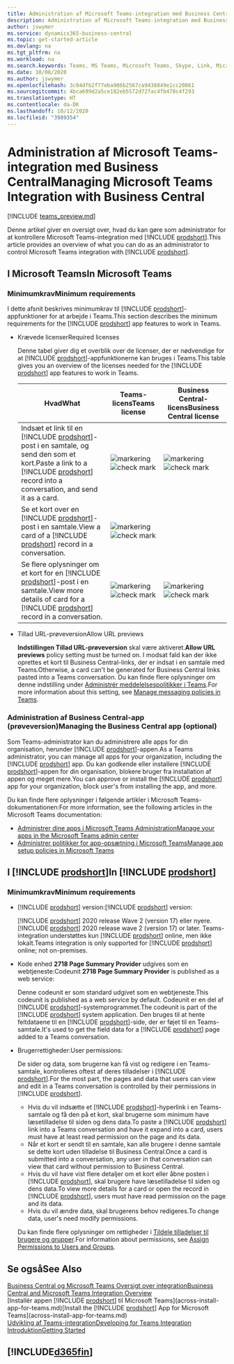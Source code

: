 ```yaml
---
title: Administration af Microsoft Teams-integration med Business Central| Microsoft Docs
description: Administration af Microsoft Teams-integration med Business Central.
author: jswymer
ms.service: dynamics365-business-central
ms.topic: get-started-article
ms.devlang: na
ms.tgt_pltfrm: na
ms.workload: na
ms.search.keywords: Teams, MS Teams, Microsoft Teams, Skype, Link, Microsoft 365, collaborate, collaboration, teamwork
ms.date: 10/08/2020
ms.author: jswymer
ms.openlocfilehash: 3c04dfb2f77eba906b2567ca9438849e1cc20861
ms.sourcegitcommit: 4bca699d2a5ce182eb5572d72fac4fb478c4f293
ms.translationtype: HT
ms.contentlocale: da-DK
ms.lasthandoff: 10/12/2020
ms.locfileid: "3989354"
---
```

# <a name="managing-microsoft-teams-integration-with-business-central"></a><span data-ttu-id="ccab4-103">Administration af Microsoft Teams-integration med Business Central</span><span class="sxs-lookup"><span data-stu-id="ccab4-103">Managing Microsoft Teams Integration with Business Central</span></span>

[!INCLUDE [teams_preview.md](includes/teams_preview.md)]

<span data-ttu-id="ccab4-104">Denne artikel giver en oversigt over, hvad du kan gøre som administrator for at kontrollere Microsoft Teams-integration med [!INCLUDE [prodshort](includes/prodshort.md)].</span><span class="sxs-lookup"><span data-stu-id="ccab4-104">This article provides an overview of what you can do as an administrator to control Microsoft Teams integration with [!INCLUDE [prodshort](includes/prodshort.md)].</span></span>

## <a name="in-microsoft-teams"></a><span data-ttu-id="ccab4-105">I Microsoft Teams</span><span class="sxs-lookup"><span data-stu-id="ccab4-105">In Microsoft Teams</span></span>

### <a name="minimum-requirements"></a><span data-ttu-id="ccab4-106">Minimumkrav</span><span class="sxs-lookup"><span data-stu-id="ccab4-106">Minimum requirements</span></span>

<span data-ttu-id="ccab4-107">I dette afsnit beskrives minimumkrav til [!INCLUDE [prodshort](includes/prodshort.md)]-appfunktioner for at arbejde i Teams.</span><span class="sxs-lookup"><span data-stu-id="ccab4-107">This section describes the minimum requirements for the [!INCLUDE [prodshort](includes/prodshort.md)] app features to work in Teams.</span></span>

- <span data-ttu-id="ccab4-108">Krævede licenser</span><span class="sxs-lookup"><span data-stu-id="ccab4-108">Required licenses</span></span>

    <span data-ttu-id="ccab4-109">Denne tabel giver dig et overblik over de licenser, der er nødvendige for at [!INCLUDE [prodshort](includes/prodshort.md)]-appfunktionerne kan bruges i Teams.</span><span class="sxs-lookup"><span data-stu-id="ccab4-109">This table gives you an overview of the licenses needed for the [!INCLUDE [prodshort](includes/prodshort.md)] app features to work in Teams.</span></span>

    |<span data-ttu-id="ccab4-110">Hvad</span><span class="sxs-lookup"><span data-stu-id="ccab4-110">What</span></span>|<span data-ttu-id="ccab4-111">Teams-licens</span><span class="sxs-lookup"><span data-stu-id="ccab4-111">Teams license</span></span>|<span data-ttu-id="ccab4-112">Business Central-licens</span><span class="sxs-lookup"><span data-stu-id="ccab4-112">Business Central license</span></span>|
    |----|---|---|
    |<span data-ttu-id="ccab4-113">Indsæt et link til en [!INCLUDE [prodshort](includes/prodshort.md)]-post i en samtale, og send den som et kort.</span><span class="sxs-lookup"><span data-stu-id="ccab4-113">Paste a link to a [!INCLUDE [prodshort](includes/prodshort.md)] record into a conversation, and send it as a card.</span></span>|<span data-ttu-id="ccab4-114">![markering](media/check.png "check")</span><span class="sxs-lookup"><span data-stu-id="ccab4-114">![check mark](media/check.png "check")</span></span>|<span data-ttu-id="ccab4-115">![markering](media/check.png "check")</span><span class="sxs-lookup"><span data-stu-id="ccab4-115">![check mark](media/check.png "check")</span></span>|
    |<span data-ttu-id="ccab4-116">Se et kort over en [!INCLUDE [prodshort](includes/prodshort.md)]-post i en samtale.</span><span class="sxs-lookup"><span data-stu-id="ccab4-116">View a card of a [!INCLUDE [prodshort](includes/prodshort.md)] record in a conversation.</span></span>|<span data-ttu-id="ccab4-117">![markering](media/check.png "check")</span><span class="sxs-lookup"><span data-stu-id="ccab4-117">![check mark](media/check.png "check")</span></span>||
    |<span data-ttu-id="ccab4-118">Se flere oplysninger om et kort for en [!INCLUDE [prodshort](includes/prodshort.md)]-post i en samtale.</span><span class="sxs-lookup"><span data-stu-id="ccab4-118">View more details of card for a [!INCLUDE [prodshort](includes/prodshort.md)] record in a conversation.</span></span>|<span data-ttu-id="ccab4-119">![markering](media/check.png "check")</span><span class="sxs-lookup"><span data-stu-id="ccab4-119">![check mark](media/check.png "check")</span></span>|<span data-ttu-id="ccab4-120">![markering](media/check.png "check")</span><span class="sxs-lookup"><span data-stu-id="ccab4-120">![check mark](media/check.png "check")</span></span>|

- <span data-ttu-id="ccab4-121">Tillad URL-prøveversion</span><span class="sxs-lookup"><span data-stu-id="ccab4-121">Allow URL previews</span></span>

    <span data-ttu-id="ccab4-122">**Indstillingen Tillad URL-prøveversion** skal være aktiveret.</span><span class="sxs-lookup"><span data-stu-id="ccab4-122">**Allow URL previews** policy setting must be turned on.</span></span> <span data-ttu-id="ccab4-123">I modsat fald kan der ikke oprettes et kort til Business Central-links, der er indsat i en samtale med Teams.</span><span class="sxs-lookup"><span data-stu-id="ccab4-123">Otherwise, a card can't be generated for Business Central links pasted into a Teams conversation.</span></span> <span data-ttu-id="ccab4-124">Du kan finde flere oplysninger om denne indstilling under [Administrér meddelelsespolitikker i Teams](/microsoftteams/messaging-policies-in-teams).</span><span class="sxs-lookup"><span data-stu-id="ccab4-124">For more information about this setting, see [Manage messaging policies in Teams](/microsoftteams/messaging-policies-in-teams).</span></span>

### <a name="managing-the-business-central-app-optional"></a><span data-ttu-id="ccab4-125">Administration af Business Central-app (prøveversion)</span><span class="sxs-lookup"><span data-stu-id="ccab4-125">Managing the Business Central app (optional)</span></span>

<span data-ttu-id="ccab4-126">Som Teams-administrator kan du administrere alle apps for din organisation, herunder [!INCLUDE [prodshort](includes/prodshort.md)]-appen.</span><span class="sxs-lookup"><span data-stu-id="ccab4-126">As a Teams administrator, you can manage all apps for your organization, including the [!INCLUDE [prodshort](includes/prodshort.md)] app.</span></span> <span data-ttu-id="ccab4-127">Du kan godkende eller installere [!INCLUDE [prodshort](includes/prodshort.md)]-appen for din organisation, blokere bruger fra installation af appen og meget mere.</span><span class="sxs-lookup"><span data-stu-id="ccab4-127">You can approve or install the [!INCLUDE [prodshort](includes/prodshort.md)] app for your organization, block user's from installing the app, and more.</span></span>

<span data-ttu-id="ccab4-128">Du kan finde flere oplysninger i følgende artikler i Microsoft Teams-dokumentationen:</span><span class="sxs-lookup"><span data-stu-id="ccab4-128">For more information, see the following articles in the Microsoft Teams documentation:</span></span>

- [<span data-ttu-id="ccab4-129">Administrer dine apps i Microsoft Teams Administration</span><span class="sxs-lookup"><span data-stu-id="ccab4-129">Manage your apps in the Microsoft Teams admin center</span></span>](https://docs.microsoft.com/MicrosoftTeams/manage-apps)
- [<span data-ttu-id="ccab4-130">Administrer politikker for app-opsætning i Microsoft Teams</span><span class="sxs-lookup"><span data-stu-id="ccab4-130">Manage app setup policies in Microsoft Teams</span></span>](https://docs.microsoft.com/microsoftteams/teams-app-setup-policies)

## <a name="in-prodshort"></a><span data-ttu-id="ccab4-131">I [!INCLUDE [prodshort](includes/prodshort.md)]</span><span class="sxs-lookup"><span data-stu-id="ccab4-131">In [!INCLUDE [prodshort](includes/prodshort.md)]</span></span>

### <a name="minimum-requirements"></a><span data-ttu-id="ccab4-132">Minimumkrav</span><span class="sxs-lookup"><span data-stu-id="ccab4-132">Minimum requirements</span></span>

- <span data-ttu-id="ccab4-133">[!INCLUDE [prodshort](includes/prodshort.md)] version:</span><span class="sxs-lookup"><span data-stu-id="ccab4-133">[!INCLUDE [prodshort](includes/prodshort.md)] version:</span></span>

    <span data-ttu-id="ccab4-134">[!INCLUDE [prodshort](includes/prodshort.md)] 2020 release Wave 2 (version 17) eller nyere.</span><span class="sxs-lookup"><span data-stu-id="ccab4-134">[!INCLUDE [prodshort](includes/prodshort.md)] 2020 release wave 2 (version 17) or later.</span></span> <span data-ttu-id="ccab4-135">Teams-integration understøttes kun [!INCLUDE [prodshort](includes/prodshort.md)] online, men ikke lokalt.</span><span class="sxs-lookup"><span data-stu-id="ccab4-135">Teams integration is only supported for [!INCLUDE [prodshort](includes/prodshort.md)] online; not on-premises.</span></span>

- <span data-ttu-id="ccab4-136">Kode enhed **2718 Page Summary Provider** udgives som en webtjeneste:</span><span class="sxs-lookup"><span data-stu-id="ccab4-136">Codeunit **2718 Page Summary Provider** is published as a web service:</span></span>

    <span data-ttu-id="ccab4-137">Denne codeunit er som standard udgivet som en webtjeneste.</span><span class="sxs-lookup"><span data-stu-id="ccab4-137">This codeunit is published as a web service by default.</span></span> <span data-ttu-id="ccab4-138">Codeunit er en del af [!INCLUDE [prodshort](includes/prodshort.md)]-systemprogrammet.</span><span class="sxs-lookup"><span data-stu-id="ccab4-138">The codeunit is part of the [!INCLUDE [prodshort](includes/prodshort.md)] system application.</span></span> <span data-ttu-id="ccab4-139">Den bruges til at hente feltdataene til en [!INCLUDE [prodshort](includes/prodshort.md)]-side, der er føjet til en Teams-samtale.</span><span class="sxs-lookup"><span data-stu-id="ccab4-139">It's used to get the field data for a [!INCLUDE [prodshort](includes/prodshort.md)] page added to a Teams conversation.</span></span> 

- <span data-ttu-id="ccab4-140">Brugerrettigheder:</span><span class="sxs-lookup"><span data-stu-id="ccab4-140">User permissions:</span></span>

    <span data-ttu-id="ccab4-141">De sider og data, som brugerne kan få vist og redigere i en Teams-samtale, kontrolleres oftest af deres tilladelser i [!INCLUDE [prodshort](includes/prodshort.md)].</span><span class="sxs-lookup"><span data-stu-id="ccab4-141">For the most part, the pages and data that users can view and edit in a Teams conversation is controlled by their permissions in [!INCLUDE [prodshort](includes/prodshort.md)].</span></span>
    
    - <span data-ttu-id="ccab4-142">Hvis du vil indsætte et [!INCLUDE [prodshort](includes/prodshort.md)]-hyperlink i en Teams-samtale og få den på et kort, skal brugerne som minimum have læsetilladelse til siden og dens data.</span><span class="sxs-lookup"><span data-stu-id="ccab4-142">To paste a [!INCLUDE [prodshort](includes/prodshort.md)] link into a Teams conversation and have it expand into a card, users must have at least read permission on the page and its data.</span></span>
    - <span data-ttu-id="ccab4-143">Når et kort er sendt til en samtale, kan alle brugere i denne samtale se dette kort uden tilladelse til Business Central.</span><span class="sxs-lookup"><span data-stu-id="ccab4-143">Once a card is submitted into a conversation, any user in that conversation can view that card without permission to Business Central.</span></span>
    - <span data-ttu-id="ccab4-144">Hvis du vil have vist flere detaljer om et kort eller åbne posten i [!INCLUDE [prodshort](includes/prodshort.md)], skal brugere have læsetilladelse til siden og dens data.</span><span class="sxs-lookup"><span data-stu-id="ccab4-144">To view more details for a card or open the record in [!INCLUDE [prodshort](includes/prodshort.md)], users must have read permission on the page and its data.</span></span>
    - <span data-ttu-id="ccab4-145">Hvis du vil ændre data, skal brugerens behov redigeres.</span><span class="sxs-lookup"><span data-stu-id="ccab4-145">To change data, user's need modify permissions.</span></span>
    
    <span data-ttu-id="ccab4-146">Du kan finde flere oplysninger om rettigheder i [Tildele tilladelser til brugere og grupper](ui-define-granular-permissions.md).</span><span class="sxs-lookup"><span data-stu-id="ccab4-146">For information about permissions, see [Assign Permissions to Users and Groups](ui-define-granular-permissions.md).</span></span>

## <a name="see-also"></a><span data-ttu-id="ccab4-147">Se også</span><span class="sxs-lookup"><span data-stu-id="ccab4-147">See Also</span></span>
[<span data-ttu-id="ccab4-148">Business Central og Microsoft Teams Oversigt over integration</span><span class="sxs-lookup"><span data-stu-id="ccab4-148">Business Central and Microsoft Teams Integration Overview</span></span>](across-teams-overview.md)  
<span data-ttu-id="ccab4-149">[Installér appen [!INCLUDE [prodshort](includes/prodshort.md)] til Microsoft Teams](across-install-app-for-teams.md)</span><span class="sxs-lookup"><span data-stu-id="ccab4-149">[Install the [!INCLUDE [prodshort](includes/prodshort.md)] App for Microsoft Teams](across-install-app-for-teams.md)</span></span>  
[<span data-ttu-id="ccab4-150">Udvikling af Teams-integration</span><span class="sxs-lookup"><span data-stu-id="ccab4-150">Developing for Teams Integration</span></span>](/dynamics365/business-central/dev-itpro/developer/devenv-develop-for-teams)  
[<span data-ttu-id="ccab4-151">Introduktion</span><span class="sxs-lookup"><span data-stu-id="ccab4-151">Getting Started</span></span>](product-get-started.md)  

## [!INCLUDE[d365fin](includes/free_trial_md.md)]  

